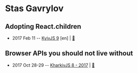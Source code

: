 # Stas Gavrylov

## Adopting React.children
- 2017 Feb 11 -- [KyivJS 9](https://www.youtube.com/watch?v=4-U2sEMPMR0) [en] | [:notebook:](http://slides.com/stasgavrylov/deck/fullscreen#/)  
## Browser APIs you should not live without
- 2017 Oct 28-29 -- [KharkivJS 8 - 2017](https://www.youtube.com/watch?v=R4J2-ubrgxs)  | [:notebook:](https://slides.com/stasgavrylov/apis-ru/#/)  

